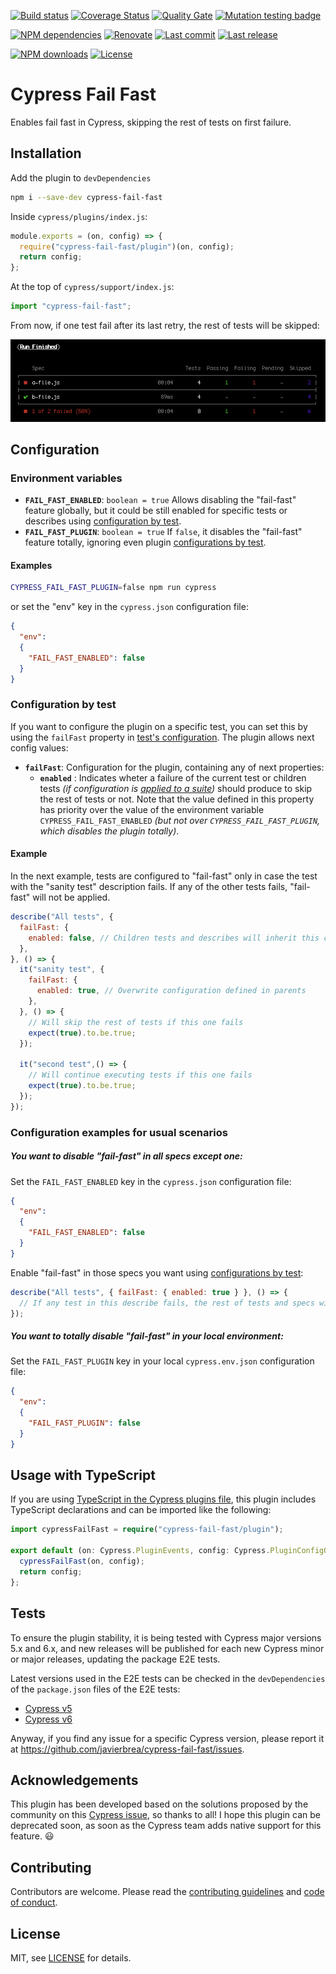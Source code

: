 [![Build status][build-image]][build-url] [![Coverage Status][coveralls-image]][coveralls-url] [![Quality Gate][quality-gate-image]][quality-gate-url] [![Mutation testing badge](https://img.shields.io/endpoint?style=flat&url=https%3A%2F%2Fbadge-api.stryker-mutator.io%2Fgithub.com%2Fjavierbrea%2Fcypress-fail-fast%2Fmain)](https://dashboard.stryker-mutator.io/reports/github.com/javierbrea/cypress-fail-fast/main)

[![NPM dependencies][npm-dependencies-image]][npm-dependencies-url] [![Renovate](https://img.shields.io/badge/renovate-enabled-brightgreen.svg)](https://renovatebot.com) [![Last commit][last-commit-image]][last-commit-url] [![Last release][release-image]][release-url]

[![NPM downloads][npm-downloads-image]][npm-downloads-url] [![License][license-image]][license-url]

# Cypress Fail Fast

Enables fail fast in Cypress, skipping the rest of tests on first failure.

## Installation

Add the plugin to `devDependencies`

```bash
npm i --save-dev cypress-fail-fast
```

Inside `cypress/plugins/index.js`:

```javascript
module.exports = (on, config) => {
  require("cypress-fail-fast/plugin")(on, config);
  return config;
};
```

At the top of `cypress/support/index.js`:

```javascript
import "cypress-fail-fast";
```

From now, if one test fail after its last retry, the rest of tests will be skipped:

![Cypress results screenshot](docs/assets/cypress-fail-fast-screenshot.png)

## Configuration

### Environment variables

* __`FAIL_FAST_ENABLED`__: `boolean = true` Allows disabling the "fail-fast" feature globally, but it could be still enabled for specific tests or describes using [configuration by test](#configuration-by-test).
* __`FAIL_FAST_PLUGIN`__: `boolean = true` If `false`, it disables the "fail-fast" feature totally, ignoring even plugin [configurations by test](#configuration-by-test).

#### Examples

```bash
CYPRESS_FAIL_FAST_PLUGIN=false npm run cypress
```

or set the "env" key in the `cypress.json` configuration file:

```json
{
  "env":
  {
    "FAIL_FAST_ENABLED": false
  }
}
```


### Configuration by test

If you want to configure the plugin on a specific test, you can set this by using the `failFast` property in [test's configuration](https://docs.cypress.io/guides/core-concepts/writing-and-organizing-tests.html#Test-Configuration). The plugin allows next config values:

* __`failFast`__: Configuration for the plugin, containing any of next properties:
  * __`enabled`__ : Indicates wheter a failure of the current test or children tests _(if configuration is [applied to a suite](https://docs.cypress.io/guides/core-concepts/writing-and-organizing-tests.html#Suite-configuration))_ should produce to skip the rest of tests or not. Note that the value defined in this property has priority over the value of the environment variable `CYPRESS_FAIL_FAST_ENABLED` _(but not over `CYPRESS_FAIL_FAST_PLUGIN`, which disables the plugin totally)_.


#### Example

In the next example, tests are configured to "fail-fast" only in case the test with the "sanity test" description fails. If any of the other tests fails, "fail-fast" will not be applied.

```js
describe("All tests", {
  failFast: {
    enabled: false, // Children tests and describes will inherit this configuration
  },
}, () => {
  it("sanity test", {
    failFast: {
      enabled: true, // Overwrite configuration defined in parents
    },
  }, () => {
    // Will skip the rest of tests if this one fails
    expect(true).to.be.true;
  });

  it("second test",() => {
    // Will continue executing tests if this one fails
    expect(true).to.be.true;
  });
});
```

### Configuration examples for usual scenarios

##### You want to disable "fail-fast" in all specs except one:

Set the `FAIL_FAST_ENABLED` key in the `cypress.json` configuration file:

```json
{
  "env":
  {
    "FAIL_FAST_ENABLED": false
  }
}
```

Enable "fail-fast" in those specs you want using [configurations by test](#configuration-by-test):

```js
describe("All tests", { failFast: { enabled: true } }, () => {
  // If any test in this describe fails, the rest of tests and specs will be skipped
});
```

##### You want to totally disable "fail-fast" in your local environment:

Set the `FAIL_FAST_PLUGIN` key in your local `cypress.env.json` configuration file:

```json
{
  "env":
  {
    "FAIL_FAST_PLUGIN": false
  }
}
```


## Usage with TypeScript

If you are using [TypeScript in the Cypress plugins file][cypress-typescript], this plugin includes TypeScript declarations and can be imported like the following:

```ts
import cypressFailFast = require("cypress-fail-fast/plugin");

export default (on: Cypress.PluginEvents, config: Cypress.PluginConfigOptions): Cypress.PluginConfigOptions => {
  cypressFailFast(on, config);
  return config;
};
```

## Tests

To ensure the plugin stability, it is being tested with Cypress major versions 5.x and 6.x, and new releases will be published for each new Cypress minor or major releases, updating the package E2E tests.

Latest versions used in the E2E tests can be checked in the `devDependencies` of the `package.json` files of the E2E tests:
* [Cypress v5](https://github.com/javierbrea/cypress-fail-fast/blob/main/test-e2e/cypress-variants/cypress-5/package.json)
* [Cypress v6](https://github.com/javierbrea/cypress-fail-fast/blob/main/test-e2e/cypress-variants/cypress-6/package.json)

Anyway, if you find any issue for a specific Cypress version, please report it at https://github.com/javierbrea/cypress-fail-fast/issues.

## Acknowledgements

This plugin has been developed based on the solutions proposed by the community on this [Cypress issue](https://github.com/cypress-io/cypress/issues/518), so thanks to all! I hope this plugin can be deprecated soon, as soon as the Cypress team adds native support for this feature. 😃

## Contributing

Contributors are welcome.
Please read the [contributing guidelines](.github/CONTRIBUTING.md) and [code of conduct](.github/CODE_OF_CONDUCT.md).

## License

MIT, see [LICENSE](./LICENSE) for details.

[coveralls-image]: https://coveralls.io/repos/github/javierbrea/cypress-fail-fast/badge.svg
[coveralls-url]: https://coveralls.io/github/javierbrea/cypress-fail-fast
[build-image]: https://github.com/javierbrea/cypress-fail-fast/workflows/build/badge.svg?branch=main
[build-url]: https://github.com/javierbrea/cypress-fail-fast/actions?query=workflow%3Abuild+branch%3Amain
[last-commit-image]: https://img.shields.io/github/last-commit/javierbrea/cypress-fail-fast.svg
[last-commit-url]: https://github.com/javierbrea/cypress-fail-fast/commits
[license-image]: https://img.shields.io/npm/l/cypress-fail-fast.svg
[license-url]: https://github.com/javierbrea/cypress-fail-fast/blob/main/LICENSE
[npm-downloads-image]: https://img.shields.io/npm/dm/cypress-fail-fast.svg
[npm-downloads-url]: https://www.npmjs.com/package/cypress-fail-fast
[npm-dependencies-image]: https://img.shields.io/david/javierbrea/cypress-fail-fast.svg
[npm-dependencies-url]: https://david-dm.org/javierbrea/cypress-fail-fast
[quality-gate-image]: https://sonarcloud.io/api/project_badges/measure?project=cypress-fail-fast&metric=alert_status
[quality-gate-url]: https://sonarcloud.io/dashboard?id=cypress-fail-fast
[release-image]: https://img.shields.io/github/release-date/javierbrea/cypress-fail-fast.svg
[release-url]: https://github.com/javierbrea/cypress-fail-fast/releases

[cypress-typescript]: https://docs.cypress.io/guides/tooling/typescript-support.html
